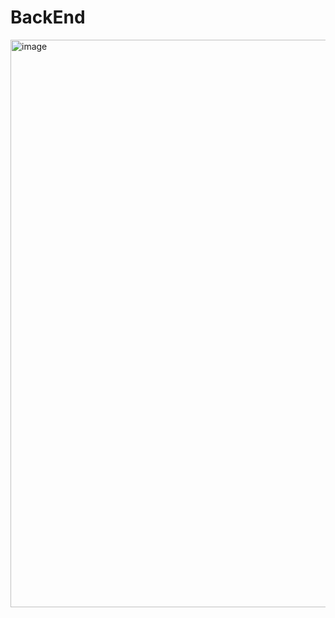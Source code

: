 # BackEnd
<img width="908" alt="image" src="https://github.com/user-attachments/assets/f97e504e-96d1-4e18-bb0f-3edf99d58777">
